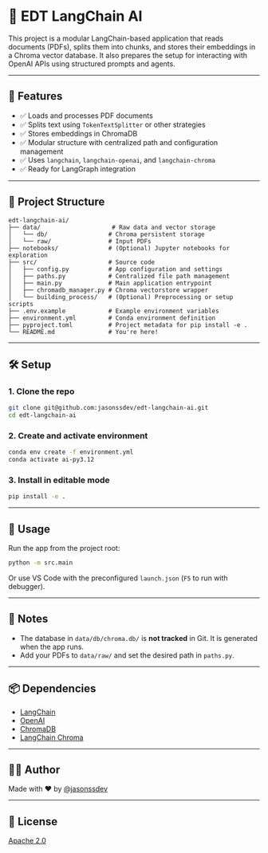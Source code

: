 # 🧠 EDT LangChain AI

This project is a modular LangChain-based application that reads documents (PDFs), splits them into chunks, and stores their embeddings in a Chroma vector database. It also prepares the setup for interacting with OpenAI APIs using structured prompts and agents.

---

## 🚀 Features

- ✅ Loads and processes PDF documents
- ✅ Splits text using `TokenTextSplitter` or other strategies
- ✅ Stores embeddings in ChromaDB
- ✅ Modular structure with centralized path and configuration management
- ✅ Uses `langchain`, `langchain-openai`, and `langchain-chroma`
- ✅ Ready for LangGraph integration

---

## 🧱 Project Structure

```
edt-langchain-ai/
├── data/                    # Raw data and vector storage
│   └── db/                 # Chroma persistent storage
│   └── raw/                # Input PDFs
├── notebooks/              # (Optional) Jupyter notebooks for exploration
├── src/                    # Source code
│   ├── config.py           # App configuration and settings
│   ├── paths.py            # Centralized file path management
│   ├── main.py             # Main application entrypoint
│   ├── chromadb_manager.py # Chroma vectorstore wrapper
│   └── building_process/   # (Optional) Preprocessing or setup scripts
├── .env.example            # Example environment variables
├── environment.yml         # Conda environment definition
├── pyproject.toml          # Project metadata for pip install -e .
└── README.md               # You're here!
```

---

## 🛠️ Setup

### 1. Clone the repo

```bash
git clone git@github.com:jasonssdev/edt-langchain-ai.git
cd edt-langchain-ai
```

### 2. Create and activate environment

```bash
conda env create -f environment.yml
conda activate ai-py3.12
```

### 3. Install in editable mode

```bash
pip install -e .
```

---

## 📄 Usage

Run the app from the project root:

```bash
python -m src.main
```

Or use VS Code with the preconfigured `launch.json` (`F5` to run with debugger).

---

## 🔪 Notes

- The database in `data/db/chroma.db/` is **not tracked** in Git. It is generated when the app runs.
- Add your PDFs to `data/raw/` and set the desired path in `paths.py`.

---

## 📦 Dependencies

- [LangChain](https://www.langchain.com/)
- [OpenAI](https://platform.openai.com/)
- [ChromaDB](https://docs.trychroma.com/)
- [LangChain Chroma](https://python.langchain.com/docs/integrations/vectorstores/chroma)

---

## 🧑‍💻 Author

Made with ❤️ by [@jasonssdev](https://github.com/jasonssdev)

---

## 📄 License

[Apache 2.0](./LICENSE)

